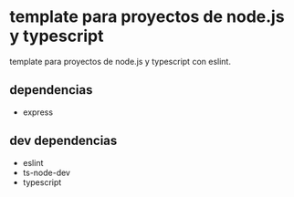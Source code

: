 # template para proyectos de node.js y typescript

template para proyectos de node.js y typescript con eslint.

## dependencias

- express

## dev dependencias

- eslint
- ts-node-dev
- typescript
